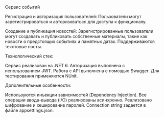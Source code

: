 Сервис событий

Регистрация и авторизация пользователей:
Пользователи могут зарегистрироваться и авторизоваться для доступа к функционалу.

Создание и публикация новостей:
Зарегистрированные пользователи могут создавать и публиковать собственные материалы, такие как новости о предстоящих событиях и памятных датах. Поддерживаются текстовые посты.


Технологический стек:

Сервис реализован на .NET 6.
Авторизация выполнена с использованием JWT.
Работа с API выполнена с помощью Swagger.
Для тестирования применяются NUnit.


Дополнительные особенности:

Используются инъекции зависимостей (Dependency Injection).
Все операции ввода-вывода (I/O) реализованы асинхронно.
Реализовано шифрование и хеширование паролей.
Connection string задается в файле appsettings.json.
